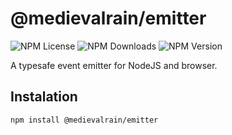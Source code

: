 # @medievalrain/emitter

![NPM License](https://img.shields.io/npm/l/%40medievalrain%2Femitter)
![NPM Downloads](https://img.shields.io/npm/dw/%40medievalrain%2Femitter)
![NPM Version](https://img.shields.io/npm/v/%40medievalrain%2Femitter)

A typesafe event emitter for NodeJS and browser.

## Instalation

```bash
npm install @medievalrain/emitter
```
